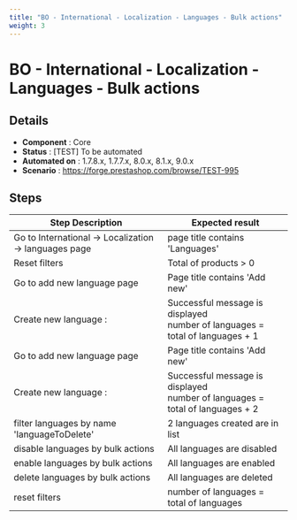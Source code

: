 ```yaml
---
title: "BO - International - Localization - Languages - Bulk actions"
weight: 3
---
```


# BO - International - Localization - Languages - Bulk actions
## Details
* **Component** : Core
* **Status** : [TEST] To be automated
* **Automated on** : 1.7.8.x, 1.7.7.x, 8.0.x, 8.1.x, 9.0.x
* **Scenario** : https://forge.prestashop.com/browse/TEST-995

## Steps
| Step Description | Expected result |
| ----- | ----- |
| Go to International -> Localization -> languages page | page title contains 'Languages' |
| Reset filters | Total of products > 0 |
| Go to add new language page | Page title contains 'Add new' |
| Create new language : | Successful message is displayed<br>number of languages = total of languages + 1 |
| Go to add new language page | Page title contains 'Add new' |
| Create new language : | Successful message is displayed<br>number of languages = total of languages + 2 |
| filter languages by name 'languageToDelete' | 2 languages created are in list |
| disable languages by bulk actions | All languages are disabled |
| enable languages by bulk actions | All languages are enabled |
| delete languages by bulk actions | All languages are deleted |
| reset filters | number of languages = total of languages |
